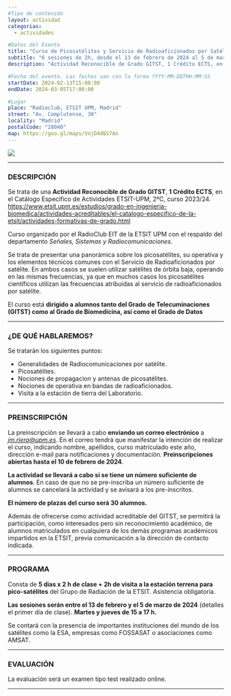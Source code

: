 ```yaml
---
#Tipo de contenido
layout: actividad
categorias:
  - actividades

#Datos del Evento
title: "Curso de Picosatélites y Servicio de Radioaficionados por Satélite 2024"
subtitle: "6 sesiones de 2h, desde el 13 de febrero de 2024 al 5 de marzo de 2024 / ETSIT UPM, Madrid"
description: "Actividad Reconocible de Grado GITST, 1 Crédito ECTS, en el Catálogo Específico de Actividades ETSIT-UPM, 2ºC, curso 2023/24. Curso organizado por el RadioClub EIT de la ETSIT UPM con el respaldo del departamento Señales, Sistemas y Radiocomunicaciones."   #Descripción para el correo electrónico

#Fecha del evento. Las fechas van con la forma YYYY-MM-DDTHH:MM:SS
startDate: 2024-02-13T15:00:00
endDate: 2024-03-05T17:00:00

#Lugar
place: "Radioclub, ETSIT UPM, Madrid"
street: "Av. Complutense, 30"
locality: "Madrid"
postalCode: "28040"
map: https://goo.gl/maps/VojD4d6S7An
---
```


![](/activities/2020-02-18/cartel.jpeg)

---

### DESCRIPCIÓN
<div class=text-justify>

Se trata de una **Actividad Reconocible de Grado GITST**, **1 Crédito ECTS**, en el Catálogo Específico de Actividades ETSIT-UPM, 2ºC, curso 2023/24.
https://www.etsit.upm.es/estudios/grado-en-ingenieria-biomedica/actividades-acreditables/el-catalogo-especifico-de-la-etsit/actividades-formativas-de-grado.html

Curso organizado por el RadioClub EIT de la ETSIT UPM con el respaldo del departamento *Señales, Sistemas y Radiocomunicaciones*.

Se trata de presentar una panorámica sobre los picosatélites, su operativa y los elementos técnicos comunes con el Servicio de Radioaficionados por satélite. En ambos casos se suelen utilizar satélites de órbita baja, operando en las mismas frecuencias, ya que en muchos casos los picosatélites científicos utilizan las frecuencias atribuidas al servicio de radioaficionados por satélite.



El curso está **dirigido a alumnos tanto del Grado de Telecuminaciones (GITST) como al Grado de Biomedicina, así como el Grado de Datos**

---

### ¿DE QUÉ HABLAREMOS?

Se tratarán los siguientes puntos:

* Generalidades de Radiocomunicaciones por satélite.
* Picosatélites.  
* Nociones de propagacion y antenas de picosatélites.  
* Nociones de operativa en bandas de radioaficionados.  
* Visita a la estación de tierra del Laboratorio.

---

### PREINSCRIPCIÓN

La preinscripción se llevará a cabo **enviando un correo electrónico** a *jm.riera@upm.es*. En el correo tendrá que manifestar la intención de realizar el curso, indicando  nombre, apellidos, curso matriculado este año, dirección e-mail para notificaciones y documentación. **Preinscripciones abiertas hasta el 10 de febrero de 2024**.


**La actividad se llevará a cabo si se tiene un número suficiente de alumnos**. En caso de que no se pre-inscriba un número suficiente de alumnos se cancelará la actividad y se avisará a los pre-inscritos.

**El número de plazas del curso será 30 alumnos.**  

Además de ofrecerse como actividad acreditable del GITST, se permitirá la participación, como interesados pero sin reconocimiento académico, de alumnos matriculados en cualquiera de los demás programas académicos impartidos en la ETSIT, previa comunicación a la dirección de contacto indicada.

---

### PROGRAMA

Consta de **5 dias x 2 h de clase + 2h de visita a la estación terrena para pico-satélites** del Grupo de Radiación de la ETSIT. Asistencia obligatoria.

**Las sesiones serán entre el 13 de febrero y el 5 de marzo de 2024**  (detalles el primer día de clase). **Martes y jueves de 15 a 17 h.**

Se contará con la presencia de importantes instituciones del mundo de los satélites como la ESA, empresas como FOSSASAT o asociaciones como AMSAT.

---

### EVALUACIÓN

La evaluación será un examen tipo test realizado online.

---
</div>

